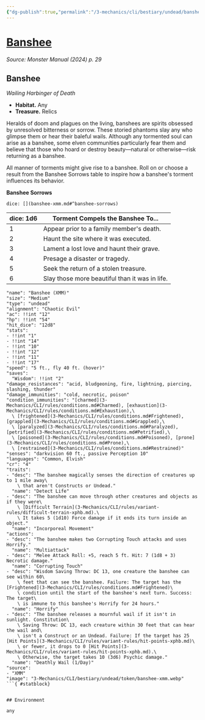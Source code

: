 ```yaml
---
{"dg-publish":true,"permalink":"/3-mechanics/cli/bestiary/undead/banshee-xmm/","tags":["ttrpg-cli/compendium/src/5e/xmm","ttrpg-cli/monster/cr/4","ttrpg-cli/monster/environment/any","ttrpg-cli/monster/size/medium","ttrpg-cli/monster/type/undead"],"noteIcon":""}
---
```


# [Banshee](3-Mechanics\CLI\bestiary\undead/banshee-xmm.md)
*Source: Monster Manual (2024) p. 29*  

## Banshee

*Wailing Harbinger of Death*

- **Habitat.** Any  
- **Treasure.** Relics  

Heralds of doom and plagues on the living, banshees are spirits obsessed by unresolved bitterness or sorrow. These storied phantoms slay any who glimpse them or hear their baleful wails. Although any tormented soul can arise as a banshee, some elven communities particularly fear them and believe that those who hoard or destroy beauty—natural or otherwise—risk returning as a banshee.

All manner of torments might give rise to a banshee. Roll on or choose a result from the Banshee Sorrows table to inspire how a banshee's torment influences its behavior.

**Banshee Sorrows**

`dice: [](banshee-xmm.md#^banshee-sorrows)`

| dice: 1d6 | Torment Compels the Banshee To... |
|-----------|-----------------------------------|
| 1 | Appear prior to a family member's death. |
| 2 | Haunt the site where it was executed. |
| 3 | Lament a lost love and haunt their grave. |
| 4 | Presage a disaster or tragedy. |
| 5 | Seek the return of a stolen treasure. |
| 6 | Slay those more beautiful than it was in life. |{ #banshee-sorrows}


```statblock
"name": "Banshee (XMM)"
"size": "Medium"
"type": "undead"
"alignment": "Chaotic Evil"
"ac": !!int "12"
"hp": !!int "54"
"hit_dice": "12d8"
"stats":
- !!int "1"
- !!int "14"
- !!int "10"
- !!int "12"
- !!int "11"
- !!int "17"
"speed": "5 ft., fly 40 ft. (hover)"
"saves":
  "Wisdom": !!int "2"
"damage_resistances": "acid, bludgeoning, fire, lightning, piercing, slashing, thunder"
"damage_immunities": "cold, necrotic, poison"
"condition_immunities": "[charmed](3-Mechanics/CLI/rules/conditions.md#Charmed), [exhaustion](3-Mechanics/CLI/rules/conditions.md#Exhaustion),\
  \ [frightened](3-Mechanics/CLI/rules/conditions.md#Frightened), [grappled](3-Mechanics/CLI/rules/conditions.md#Grappled),\
  \ [paralyzed](3-Mechanics/CLI/rules/conditions.md#Paralyzed), [petrified](3-Mechanics/CLI/rules/conditions.md#Petrified),\
  \ [poisoned](3-Mechanics/CLI/rules/conditions.md#Poisoned), [prone](3-Mechanics/CLI/rules/conditions.md#Prone),\
  \ [restrained](3-Mechanics/CLI/rules/conditions.md#Restrained)"
"senses": "darkvision 60 ft., passive Perception 10"
"languages": "Common, Elvish"
"cr": "4"
"traits":
- "desc": "The banshee magically senses the direction of creatures up to 1 mile away\
    \ that aren't Constructs or Undead."
  "name": "Detect Life"
- "desc": "The banshee can move through other creatures and objects as if they were\
    \ [Difficult Terrain](3-Mechanics/CLI/rules/variant-rules/difficult-terrain-xphb.md).\
    \ It takes 5 (1d10) Force damage if it ends its turn inside an object."
  "name": "Incorporeal Movement"
"actions":
- "desc": "The banshee makes two Corrupting Touch attacks and uses Horrify."
  "name": "Multiattack"
- "desc": "Melee Attack Roll: +5, reach 5 ft. Hit: 7 (1d8 + 3) Necrotic damage."
  "name": "Corrupting Touch"
- "desc": "Wisdom Saving Throw: DC 13, one creature the banshee can see within 60\
    \ feet that can see the banshee. Failure: The target has the [Frightened](3-Mechanics/CLI/rules/conditions.md#Frightened)\
    \ condition until the start of the banshee's next turn. Success: The target\
    \ is immune to this banshee's Horrify for 24 hours."
  "name": "Horrify"
- "desc": "The banshee releases a mournful wail if it isn't in sunlight. Constitution\
    \ Saving Throw: DC 13, each creature within 30 feet that can hear the wail and\
    \ isn't a Construct or an Undead. Failure: If the target has 25 [Hit Points](3-Mechanics/CLI/rules/variant-rules/hit-points-xphb.md)\
    \ or fewer, it drops to 0 [Hit Points](3-Mechanics/CLI/rules/variant-rules/hit-points-xphb.md).\
    \ Otherwise, the target takes 10 (3d6) Psychic damage."
  "name": "Deathly Wail (1/Day)"
"source":
- "XMM"
"image": "3-Mechanics/CLI/bestiary/undead/token/banshee-xmm.webp"
```{ #statblock}


## Environment

any